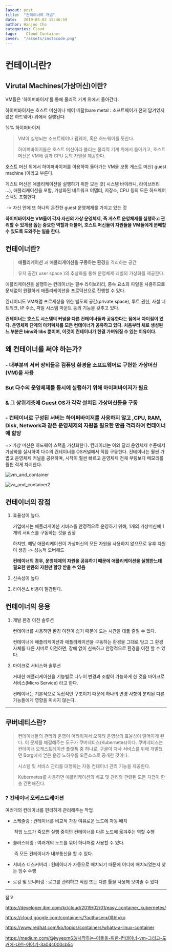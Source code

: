 ```yaml
---
layout: post
title:  "컨테이너의 개념"
date:   2019-05-02 15:46:59
author: Hanjoo Cho
categories: Cloud
tags:    Cloud Container
cover:  "/assets/instacode.png"
---
```

# 컨테이너란?

## Virutal Machines(가상머신)이란?

VM들은 '하이퍼바이저'를 통해 물리적 기계 위에서 돌아간다.

하이퍼바이저는 호스트 머신이나 베어 메탈(bare metal : 소프트웨어가 전혀 담겨있지 않은 하드웨어) 위에서 실행된다.

%% 하이퍼바이저

> VM이 실행되는 소프트웨어나 펌웨어, 혹은 하드웨어를 뜻한다. 
>
> 하이퍼바이저들은 호스트 머신이라 불리는 물리적 기계 위에서 돌아가고, 호스트 머신은 VM에 램과 CPU 등의 자원을 제공한다.

호스트 머신 위에서 하이퍼바이저를 이용하여 돌아가는 VM을 보통 게스트 머신( guest machine )이라고 부른다. 

게스트 머신은 애플리케이션을 실행하기 위한 모든 것( 시스템 바이러니, 라이브러리 …), 애플리케이션을 포함, 가상화된 네트워크 어댑터, 저장소, CPU 등의 모든 하드웨어 스택도 포함한다.

​	-> 자신 안에 또 하나의 온전한 guest 운영체제를 가지고 있는 것

**하이퍼바이저는 VM들이 각자 자신의 가상 운영체제, 즉 게스트 운영체제를 실행하고 관리할 수 있게끔 돕는 중요한 역할과 더불어, 호스트 머신들이 자원들을 VM들에게 분배할 수 있도록 도와주는 일을 한다.** 

## 컨테이너란?

> **애플리케이션** 과 **애플리케이션을 구동하는 환경**을 격리하는 공간
>
> 유저 공간( user space )의 추상화를 통해 운영체제 레벨의 가상화를 제공한다.

애플리케이션을 실행하는 컨테이너는 필수 라이브러리, 종속 요소와 파일을 사용하므로 문제없이 원활하게 애플리케이션을 프로덕션으로 진행할 수 있다. 

컨테이너도 VM처럼 프로세싱을 위한 별도의 공간(private space), 루트 권한, 사설 네트워크, IP 주소, 파일 시스템 마운트 등의 기능을 갖추고 있다.

**컨테이너는 호스트 시스템의 커널을 다른 컨테이너들과 공유한다는 점에서 차이점이 있다. 운영체제 단계의 아키텍처를 모든 컨테이너가 공유하고 있다. 처음부터 새로 생성된느 부분은 bins와 libs 뿐이며, 이것이 컨테이너가 한결 가벼워질 수 있는 이유이다.**



## 왜 컨테이너를 써야 하는가?

### - 대부분의 서버 장비들은 컴퓨팅 환경을 소프트웨어로 구현한 가상머신(VM)을 사용 

### But 다수의 운영체제를 동시에 실행하기 위해 하이퍼바이저가 필요

### & 그 상위계층에 Guest OS가 각각 설치된 가상머신들을 구동 



### - 컨테이너로 구성된 서버는 하이퍼바이저를 사용하지 않고 ,CPU, RAM, Disk, Network과 같은 운영체제의 자원을 필요한 만큼 격리하여 컨테이너에 할당



=> 가상 머신은 하드웨어 스택을 가상화한다. 컨테이너는 이와 달리 운영체제 수준에서 가상화를 실시하여 다수의 컨테이너를 OS커널에서 직접 구동한다. 컨테이너는 훨씬 가볍고 운영체제 커널을 공유하며, 시작이 훨씬 빠르고 운영체제 전체 부팅보다 메모리를 훨씬 적게 차지한다.

![vm_and_container](/Users/hanjoo/github_blog/assets/image/vm_and_container.png)



![va_and_container2](/Users/hanjoo/github_blog/assets/image/va_and_container2.png)

## 컨테이너의 장점

1. 효율성이 높다.

   기업에서는 애플리케이션 서비스를 안정적으로 운영하기 위해, 1개의 가상머신에 1개의 서비스를 구동하는 것을 권장

   하지만, 해당 애플리케이션이 가상머신의 모든 자원을 사용하지 않으므로 유후 자원이 생김 -> 성능적 오버헤드

   **컨테이너의 경우, 운영체제의 자원을 공유하기 때문에 애플리케이션을 실행한느데 필요한 만큼의 자원만 할당 받을 수 있음**

2. 신속성이 높다

3. 라이센스 비용이 절감된다.



## 컨테이너의 응용

1. 개발 환경 이전 솔루션

   컨테이너를 사용하면 환경 이전이 쉽기 때문에 드는 시간을 대폴 줄일 수 있다.

   컨테이너에 애플리케이션과 애플리케이션을 구동하는 환경을 그대로 담고 그 환경 자체를 다른 서버로 이전하면, 장애 없이 신속하고 안정적으로 환경을 이전 할 수 있다.

2. 마이크로 서비스화 솔루션

   거대한 애플리케이션을 기능별로 나누어 변경과 조합이 가능하게 한 것을 마이크로 서비스(Micro Service) 라고 한다.

   컨테이너는 기본적으로 독립적인 구조이기 때문에 하나의 변경 사항이 분리된 다른 기능들에게 영향을 미치지 않는다.

   

---

## 쿠버네티스란?

> 컨테이너들의 관리와 운영이 어려워져서 오히려 운영상의 효율성이 떨어지게 된다. 이 문제를 해결해주는 도구가 쿠버네티스(Kubernetes)이다. 쿠버네티스는 컨테이너 오케스트레이션 플랫폼 중 하나로, 구글이 자사 서비스를 위해 개발했던 Borg에서 얻은 운영 노하우를 오픈소스로 공개한 것이다.
>
> 시스템 및 서비스 관리를 대행하는 자동 컨테이너 관리 기능을 제공한다.
>
> Kubernetes를 사용하면 애플리케이션의 배포 및 관리와 관련된 모든 자겁이 한층 간편해진다.



### ? 컨테이너 오케스트레이션

여러개의 컨테이너를 편리하게 관리해주는 작업

- 스케줄링 : 컨테이너를 비교적 가장 여유로운 노드에 자동 배치

  ​				작업 노드가 죽으면 실행 중이던 컨테이너를 다른 노드에 옮겨주는 역할 수행

- 클러스터링 : 여러개의 노드를 묶어 하나처럼 사용할 수 있다.

  ​					즉 모든 컨테이너가 내부통신을 할 수 있다.

- 서비스 디스커버리 : 컨테이너가 자동으로 배치되기 때문에 어디에 배치되었는지 찾는 임수 수행

- 로깅 및 모니터링 : 로그를 관리하고 직접 또는 다른 툴을 사용해 보여줄 수 있다.



---

참고

https://developer.ibm.com/kr/cloud/2019/02/01/easy_container_kubernetes/

https://cloud.google.com/containers/?authuser=0&hl=ko

https://www.redhat.com/ko/topics/containers/whats-a-linux-container

https://medium.com/@jwyeom63/시작하는-이들을-위한-컨테이너-vm-그리고-도커에-대한-이야기-3a04c000cb5c
